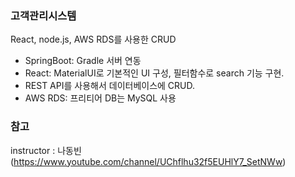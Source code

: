 ### 고객관리시스템
React, node.js, AWS RDS를 사용한 CRUD 

- SpringBoot: Gradle 서버 연동
- React: MaterialUI로 기본적인 UI 구성, 필터함수로 search 기능 구현. 
- REST API를 사용해서 데이터베이스에 CRUD.
- AWS RDS: 프리티어 DB는 MySQL 사용


### 참고
 instructor : 나동빈 (https://www.youtube.com/channel/UChflhu32f5EUHlY7_SetNWw)
